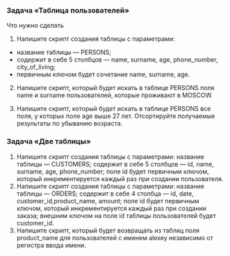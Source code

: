 ### Задача «Таблица пользователей»

Что нужно сделать

1. Напишите скрипт создания таблицы с параметрами:
- название таблицы — PERSONS;
- содержит в себе 5 столбцов — name, surname, age, phone_number, city_of_living;
- первичным ключом будет сочетание name, surname, age.
  
2. Напишите скрипт, который будет искать в таблице PERSONS поля name и surname пользователей, которые проживают в MOSCOW.

3. Напишите скрипт, который будет искать в таблице PERSONS все поля, у которых поле age выше 27 лет. Отсортируйте получаемые результаты по убыванию возраста.

### Задача «Две таблицы»

1. Напишите скрипт создания таблицы с параметрами:
название таблицы — CUSTOMERS; содержит в себе 5 столбцов — id, name, surname, age, phone_number; поле id будет первичным ключом, который инкрементируется каждый раз при создании пользователя.
2. Напишите скрипт создания таблицы с параметрами:
название таблицы — ORDERS; содержит в себе 4 столбца — id, date, customer_id,product_name, amount; поле id будет первичным ключом, который инкрементируется каждый раз при создании заказа;
внешним ключом на поле id таблицы пользователей будет customer_id.
3. Напишите скрипт, который будет возвращать из таблиц поля product_name для пользователей с именем alexey независимо от регистра ввода имени.
